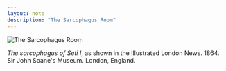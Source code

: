 ```yaml
---
layout: note
description: "The Sarcophagus Room"
---
```


![The Sarcophagus Room][1]

*The sarcophagus of Seti I*, as shown in the Illustrated London News. 1864.  
Sir John Soane's Museum. London, England.

[1]: /assets/images/notes/soane-the-sarcophagus-room-iln-1864.jpg
